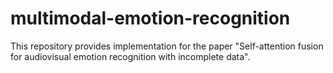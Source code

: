 # multimodal-emotion-recognition
This repository provides implementation for the paper "Self-attention fusion for audiovisual emotion recognition with incomplete data". 
